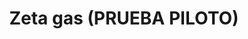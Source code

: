 ---
title: "Zeta gas (PRUEBA PILOTO)"
url: /santa-tecla/zeta-gas-prueba-piloto/
shop: Gasflaschen
---